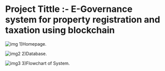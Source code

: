 # Project Tittle :- E-Governance system for property registration and taxation using blockchain

![img](https://github.com/Prathmesh-Gorle/Project-E-Governance-system-for-property-registration-and-taxation-using-blockchain/assets/86977369/2b5d1316-bb83-4d05-924c-da31b303b48d)
                                                                         1)Homepage.

![img2](https://github.com/Prathmesh-Gorle/Project-E-Governance-system-for-property-registration-and-taxation-using-blockchain/assets/86977369/2e08f4fd-2d90-4baf-8a10-38af3a302900)
                                                                         2)Database.

![img3](https://github.com/Prathmesh-Gorle/Project-E-Governance-system-for-property-registration-and-taxation-using-blockchain/assets/86977369/71468a42-2a66-4c71-b10b-ba0ca17bb47c)
                                                                         3)Flowchart of System.

